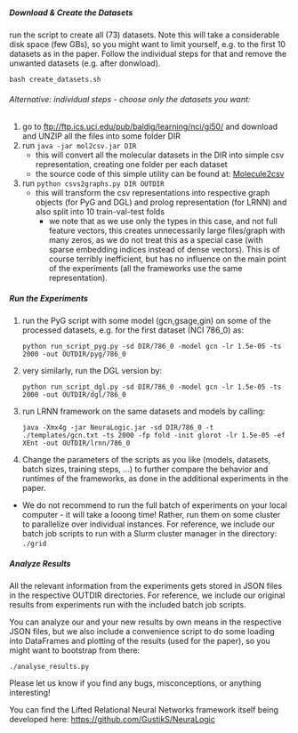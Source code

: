 ##### Download & Create the Datasets

run the script to create all (73) datasets. Note this will take a considerable disk space (few GBs), so you might want to limit yourself, e.g. to the first 10 datasets as in the paper. Follow the individual steps for that and remove the unwanted datasets (e.g. after donwload).

`bash create_datasets.sh`

###### Alternative: individual steps - choose only the datasets you want:

1. go to ftp://ftp.ics.uci.edu/pub/baldig/learning/nci/gi50/ and download and UNZIP all the files into some folder DIR
1. run `java -jar mol2csv.jar DIR`
	- this will convert all the molecular datasets in the DIR into simple csv representation, creating one folder per each dataset
	- the source code of this simple utility can be found at: [Molecule2csv](https://github.com/GustikS/NeuraLogic/blob/master/Resources/src/main/java/cz/cvut/fel/ida/utils/molecules/preprocessing/Molecule2csv.java)
1. run `python csvs2graphs.py DIR OUTDIR`
	- this will transform the csv representations into respective graph objects (for PyG and DGL) and prolog representation (for LRNN) and also split into 10 train-val-test folds
		- we note that as we use only the types in this case, and not full feature vectors, this creates unnecessarily large files/graph with many zeros, as we do not treat this as a special case (with sparse embedding indices instead of dense vectors). This is of course terribly inefficient, but has no influence on the main point of the experiments (all the frameworks use the same representation).

##### Run the Experiments

1. run the PyG script with some model (gcn,gsage,gin) on some of the processed datasets, e.g. for the first dataset (NCI 786_0) as:

	`python run_script_pyg.py -sd DIR/786_0 -model gcn -lr 1.5e-05 -ts 2000 -out OUTDIR/pyg/786_0`
1. very similarly, run the DGL version by:

	`python run_script_dgl.py -sd DIR/786_0 -model gcn -lr 1.5e-05 -ts 2000 -out OUTDIR/dgl/786_0`
	
1. run LRNN framework on the same datasets and models by calling:

	`java -Xmx4g -jar NeuraLogic.jar -sd DIR/786_0 -t ./templates/gcn.txt -ts 2000 -fp fold -init glorot -lr 1.5e-05 -ef XEnt -out OUTDIR/lrnn/786_0`

1. Change the parameters of the scripts as you like (models, datasets, batch sizes, training steps, ...) to further compare the behavior and runtimes of the frameworks, as done in the additional experiments in the paper.

* We do not recommend to run the full batch of experiments on your local computer - it will take a looong time! Rather, run them on some cluster to parallelize over individual instances. For reference, we include our batch job scripts to run with a Slurm cluster manager in the directory: `./grid`

##### Analyze Results

All the relevant information from the experiments gets stored in JSON files in the respective OUTDIR directories. For reference, we include our original results from experiments run with the included batch job scripts.

You can analyze our and your new results by own means in the respective JSON files, but we also include a convenience script to do some loading into DataFrames and plotting of the results (used for the paper), so you might want to bootstrap from there:

`./analyse_results.py`

Please let us know if you find any bugs, misconceptions, or anything interesting!


You can find the Lifted Relational Neural Networks framework itself being developed here: https://github.com/GustikS/NeuraLogic